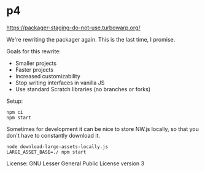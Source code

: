 # p4

https://packager-staging-do-not-use.turbowarp.org/

We're rewriting the packager again. This is the last time, I promise.

Goals for this rewrite:

 - Smaller projects
 - Faster projects
 - Increased customizability
 - Stop writing interfaces in vanilla JS
 - Use standard Scratch libraries (no branches or forks)

Setup:

```
npm ci
npm start
```

Sometimes for development it can be nice to store NW.js locally, so that you don't have to constantly download it.

```
node download-large-assets-locally.js
LARGE_ASSET_BASE=./ npm start
```

License: GNU Lesser General Public License version 3
